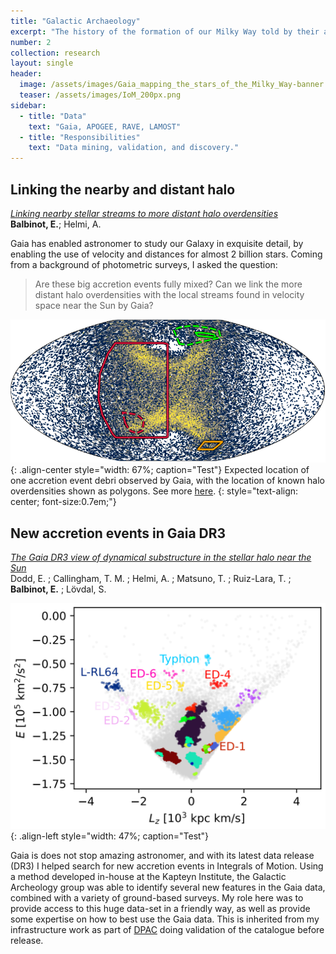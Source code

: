 ```yaml
---
title: "Galactic Archaeology"
excerpt: "The history of the formation of our Milky Way told by their ancient remnants"
number: 2
collection: research
layout: single
header:
  image: /assets/images/Gaia_mapping_the_stars_of_the_Milky_Way-banner.jpg
  teaser: /assets/images/IoM_200px.png
sidebar:
  - title: "Data"
    text: "Gaia, APOGEE, RAVE, LAMOST"
  - title: "Responsibilities"
    text: "Data mining, validation, and discovery."
---
```


## Linking the nearby and distant halo

[*Linking nearby stellar streams to more distant halo
overdensities*](https://ui.adsabs.harvard.edu/abs/2021A&A...654A..15B/abstract)
<br/> **Balbinot, E.**; Helmi, A. 

Gaia has enabled astronomer to study our Galaxy in exquisite detail, by
enabling the use of velocity and distances for almost 2 billion stars. 
Coming from a background of photometric surveys, I asked the question:

> Are these big accretion events fully mixed? Can we link the more distant halo
> overdensities with the local streams found in velocity space near the Sun by
> Gaia?

![Distant structures expected based on accretion event orbits](/assets/images/GA_800px.png ){:
.align-center style="width: 67%; caption="Test"}
Expected location of one accretion event debri observed by Gaia, with the
location of known halo overdensities shown as polygons. See more
[here](https://ui.adsabs.harvard.edu/abs/2021A%26A...654A..15B/abstract).
{: style="text-align: center; font-size:0.7em;"}


## New accretion events in Gaia DR3

[*The Gaia DR3 view of dynamical substructure in the stellar halo near the Sun*](https://ui.adsabs.harvard.edu/abs/2022arXiv220611248D/abstract)
<br/> Dodd, E. ; Callingham, T. M. ; Helmi, A. ; Matsuno, T. ;
Ruiz-Lara, T. ; **Balbinot, E.** ; Lövdal, S.

![Lz vs energy with new structures tagged](/assets/images/IoM_dodd.png ){:
.align-left style="width: 47%; caption="Test"}

Gaia is does not stop amazing astronomer, and with its latest data release
(DR3) I helped search for new accretion events in Integrals of Motion. Using a
method developed in-house at the Kapteyn Institute, the Galactic Archeology
group was able to identify several new features in the Gaia data, combined with
a variety of ground-based surveys. My role here was to provide access to this
huge data-set in a friendly way, as well as provide some expertise on how to
best use the Gaia data. This is inherited from my infrastructure work as part
of [DPAC](https://www.cosmos.esa.int/web/gaia/dpac/consortium) doing validation of the catalogue before release. 

